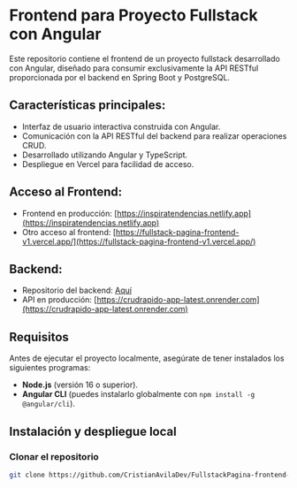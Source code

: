 # Frontend para Proyecto Fullstack con Angular

Este repositorio contiene el frontend de un proyecto fullstack desarrollado con Angular, diseñado para consumir exclusivamente la API RESTful proporcionada por el backend en Spring Boot y PostgreSQL.


## Características principales:
- Interfaz de usuario interactiva construida con Angular.
- Comunicación con la API RESTful del backend para realizar operaciones CRUD.
- Desarrollado utilizando Angular y TypeScript.
- Despliegue en Vercel para facilidad de acceso.

## Acceso al Frontend:
- Frontend en producción: [https://inspiratendencias.netlify.app](https://inspiratendencias.netlify.app)
- Otro acceso al frontend: [https://fullstack-pagina-frontend-v1.vercel.app/](https://fullstack-pagina-frontend-v1.vercel.app/)

## Backend:
- Repositorio del backend: [Aquí](https://github.com/CristianAvilaDev/FullstackPagina-backend-v1)
- API en producción: [https://crudrapido-app-latest.onrender.com](https://crudrapido-app-latest.onrender.com)

## Requisitos

Antes de ejecutar el proyecto localmente, asegúrate de tener instalados los siguientes programas:

- **Node.js** (versión 16 o superior).
- **Angular CLI** (puedes instalarlo globalmente con `npm install -g @angular/cli`).

## Instalación y despliegue local

### Clonar el repositorio

```bash
git clone https://github.com/CristianAvilaDev/FullstackPagina-frontend-v1
